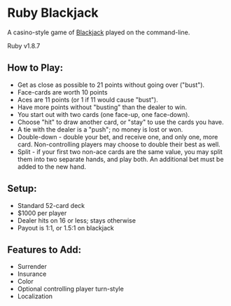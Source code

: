 # Ruby Blackjack #

A casino-style game of [Blackjack](http://en.wikipedia.org/wiki/Blackjack) played on the command-line.

Ruby v1.8.7

## How to Play: ##
- Get as close as possible to 21 points without going over ("bust").
- Face-cards are worth 10 points
- Aces are 11 points (or 1 if 11 would cause "bust").
- Have more points without "busting" than the dealer to win.
- You start out with two cards (one face-up, one face-down).
- Choose "hit" to draw another card, or "stay" to use the cards you have.
- A tie with the dealer is a "push"; no money is lost or won.
- Double-down - double your bet, and receive one, and only one, more card.  Non-controlling players may choose to double their best as well.
- Split - if your first two non-ace cards are the same value, you may split them into two separate hands, and play both.  An additional bet must be added to the new hand.

## Setup: ##
- Standard 52-card deck
- $1000 per player
- Dealer hits on 16 or less; stays otherwise
- Payout is 1:1, or 1.5:1 on blackjack

## Features to Add: ##
- Surrender
- Insurance
- Color
- Optional controlling player turn-style
- Localization